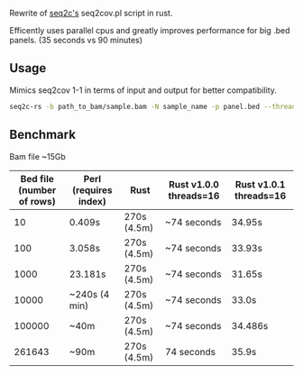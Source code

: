 
Rewrite of [seq2c's](https://github.com/AstraZeneca-NGS/Seq2C) seq2cov.pl script in rust.


Efficently uses parallel cpus and greatly improves performance for big .bed panels. (35 seconds vs 90 minutes)


## Usage

Mimics seq2cov 1-1 in terms of input and output for better compatibility.
```bash 
seq2c-rs -b path_to_bam/sample.bam -N sample_name -p panel.bed --threads 16 > output.tsv
```
## Benchmark

Bam file ~15Gb

| Bed file (number of rows) | Perl (requires index) | Rust        | Rust v1.0.0 threads=16 | Rust v1.0.1 threads=16 |
| ------------------------- | --------------------- | ----------- | ---------------------- | ---------------------- |
| 10                        | 0.409s                | 270s (4.5m) | ~74 seconds            | 34.95s                 |
| 100                       | 3.058s                | 270s (4.5m) | ~74 seconds            | 33.93s                 |
| 1000                      | 23.181s               | 270s (4.5m) | ~74 seconds            | 31.65s                 |
| 10000                     | ~240s (4 min)         | 270s (4.5m) | ~74 seconds            | 33.0s                  |
| 100000                    | ~40m                  | 270s (4.5m) | ~74 seconds            | 34.486s                |
| 261643                    | ~90m                  | 270s (4.5m) | 74 seconds             | 35.9s                  |

